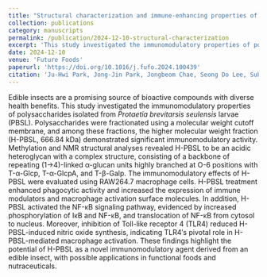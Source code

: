 ```yaml
---
title: "Structural characterization and immune-enhancing properties of an acidic heteroglycan from _Protaetia brevitarsis seulensis_ larvae"
collection: publications
category: manuscripts
permalink: /publication/2024-12-10-structural-characterization
excerpt: 'This study investigated the immunomodulatory properties of polysaccharides isolated from _Protaetia brevitarsis seulensis_ larvae (PBSL).'
date: 2024-12-10
venue: 'Future Foods'
paperurl: 'https://doi.org/10.1016/j.fufo.2024.100439'
citation: 'Ju-Hwi Park, Jong-Jin Park, Jongbeom Chae, Seong Do Lee, Subin Gwon, Hunseong Kim, Ju Hyun Min, Young Hoon Jung, Joon Ha Lee, Wonyoung Lee, Jae Sam Hwang, Ibukunoluwa Fola Olawuyi, Ju-Ock Nam, Dongyup Hahn. (2024). &quot;Structural characterization and immune-enhancing properties of an acidic heteroglycan from _Protaetia brevitarsis seulensis_ larvae.&quot; <i>Future Foods</i>. 10.'
---
```


Edible insects are a promising source of bioactive compounds with diverse health benefits. This study investigated the immunomodulatory properties of polysaccharides isolated from _Protaetia brevitarsis seulensis_ larvae (PBSL). Polysaccharides were fractionated using a molecular weight cutoff membrane, and among these fractions, the higher molecular weight fraction (H-PBSL, 666.84 kDa) demonstrated significant immunomodulatory activity. Methylation and NMR structural analyses revealed H-PBSL to be an acidic heteroglycan with a complex structure, consisting of a backbone of repeating (1→4)-linked α-glucan units highly branched at O-6 positions with T-α-Glcp, T-α-GlcpA, and T-β-Galp. The immunomodulatory effects of H-PBSL were evaluated using RAW264.7 macrophage cells. H-PBSL treatment enhanced phagocytic activity and increased the expression of immune modulators and macrophage activation surface molecules. In addition, H-PBSL activated the NF-κB signaling pathway, evidenced by increased phosphorylation of IκB and NF-κB, and translocation of NF-κB from cytosol to nucleus. Moreover, inhibition of Toll-like receptor 4 (TLR4) reduced H-PBSL-induced nitric oxide synthesis, indicating TLR4′s pivotal role in H-PBSL-mediated macrophage activation. These findings highlight the potential of H-PBSL as a novel immunomodulatory agent derived from an edible insect, with possible applications in functional foods and nutraceuticals.
